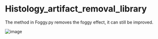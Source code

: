 # Histology_artifact_removal_library
The method in Foggy.py removes the foggy effect, it can still be improved.

![image](https://user-images.githubusercontent.com/57323986/232013028-19643ce7-7030-4b24-84c1-edeb5ea28499.png)
